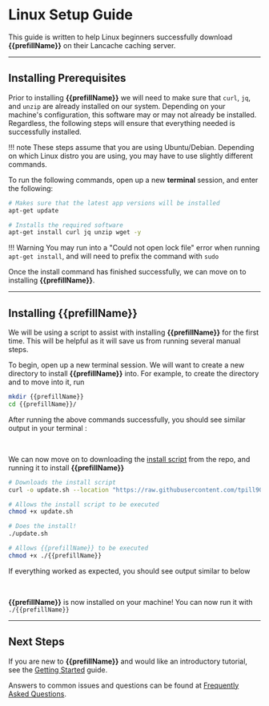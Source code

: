 # Linux Setup Guide

This guide is written to help Linux beginners successfully download **{{prefillName}}** on their Lancache caching server. 

-----

## Installing Prerequisites

Prior to installing **{{prefillName}}** we will need to make sure that `curl`, `jq`, and `unzip` are already installed on our system.  Depending on your machine's configuration, this software may or may not already be installed.  Regardless, the following steps will ensure that everything needed is successfully installed.  

!!! note
    These steps assume that you are using Ubuntu/Debian.  Depending on which Linux distro you are using, you may have to use slightly different commands.

To run the following commands, open up a new **terminal** session, and enter the following:

```bash
# Makes sure that the latest app versions will be installed
apt-get update

# Installs the required software
apt-get install curl jq unzip wget -y
```

!!! Warning
    You may run into a "Could not open lock file" error when running `apt-get install`, and will need to prefix the command with `sudo`

Once the install command has finished successfully, we can move on to installing **{{prefillName}}**.

-----

## Installing {{prefillName}}

We will be using a script to assist with installing **{{prefillName}}** for the first time.  This will be helpful as it will save us from running several manual steps.

To begin, open up a new terminal session.  We will want to create a new directory to install **{{prefillName}}** into.  For example, to create the directory and to move into it, run

``` bash
mkdir {{prefillName}}
cd {{prefillName}}/
```

After running the above commands successfully, you should see similar output in your terminal :

<div data-cli-player="../casts/make-new-directory.cast" data-rows=4></div>
<br>

We can now move on to downloading the [install script](https://github.com/tpill90/{{repo_name}}/blob/master/scripts/update.sh) from the repo, and running it to install **{{prefillName}}** 

```bash
# Downloads the install script
curl -o update.sh --location "https://raw.githubusercontent.com/tpill90/{{repo_name}}/master/scripts/update.sh"

# Allows the install script to be executed
chmod +x update.sh

# Does the install!
./update.sh

# Allows {{prefillName}} to be executed
chmod +x ./{{prefillName}}
```

If everything worked as expected, you should see output similar to below

<div data-cli-player="../casts/successful-linux-install.cast" data-rows=7></div>
<br>


**{{prefillName}}** is now installed on your machine!  You can now run it with `./{{prefillName}}`

-----

## Next Steps

If you are new to **{{prefillName}}** and would like an introductory tutorial, see the [Getting Started](https://github.com/tpill90/{{repo_name}}#getting-started) guide. 

Answers to common issues and questions can be found at [Frequently Asked Questions](https://github.com/tpill90/{{repo_name}}#frequently-asked-questions).  
